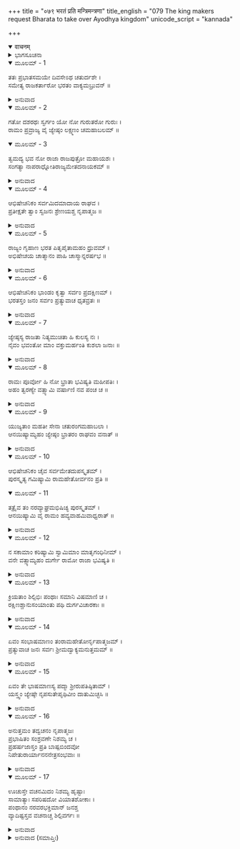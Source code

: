 +++
title = "०७९ भरतं प्रति मन्त्रिमन्त्रणा"
title_english = "079 The king makers request Bharata to take over Ayodhya kingdom"
unicode_script = "kannada"

+++
<details open><summary>वाचनम्</summary>

<div class="audioEmbed"  caption="श्रीराम-हरिसीताराममूर्ति-घनपाठिभ्यां वचनम्" src="https://archive.org/download/Ramayana-recitation-Sriram-harisItArAmamUrti-Ghanapaati-v2/Kanda_2/Kanda_2_AYK-079-Bharatham_Prathi_Mantri_Mantrana.mp3"></div>
</details>



<details><summary>ಭಾಗಸೂಚನಾ</summary>

ರಾಜ್ಯಭಾರವನ್ನು ವಹಿಸಿಕೊಳ್ಳುವಂತೆ ಮಂತ್ರಿಗಳು ಭರತನನ್ನು ಒತ್ತಾಯಿಸಿದುದು, ಭರತನು ಅಭಿಷೇಕ ಸಾಮಗ್ರಿಗಳಿಗೆ ಪ್ರದಕ್ಷಿಣೆ ಬಂದು, ಜ್ಯೇಷ್ಠಪುತ್ರನಿಗೇ ರಾಜ್ಯಾಧಿಕಾರವಿರುವುದನ್ನು ಸ್ಪಷ್ಟಪಡಿಸಿ ಶ್ರೀರಾಮನನ್ನು ಕರೆತರಲು ತಕ್ಕ ವ್ಯವಸ್ಥೆ ಮಾಡುವಂತೆ ಆಜ್ಞಾಪಿಸಿದುದು
</details>

<details open><summary>ಮೂಲಮ್ - 1</summary>

ತತಃ ಪ್ರಭಾತಸಮಯೇ ದಿವಸೇಽಥ ಚತುರ್ದಶೇ ।  
ಸಮೇತ್ಯ ರಾಜಕರ್ತಾರೋ ಭರತಂ ವಾಕ್ಯಮಬ್ರುವನ್ ॥
</details>

<details><summary>ಅನುವಾದ</summary>

ರಾಜನ ಉತ್ತರಕ್ರಿಯೆ ಮುಗಿದು ಹದಿನಾಲ್ಕನೆಯ ದಿವಸ ಪ್ರಾತಃಕಾಲ ಮಂತ್ರಿಗಳೆಲ್ಲ ಒಟ್ಟಾಗಿ ಸೇರಿ ಭರತನಲ್ಲಿ ಈ ಪ್ರಕಾರ ಹೇಳಿದರು.॥1॥
</details>

<details open><summary>ಮೂಲಮ್ - 2</summary>

ಗತೋ ದಶರಥಃ ಸ್ವರ್ಗಂ ಯೋ ನೋ ಗುರುತರೋ ಗುರುಃ ।  
ರಾಮಂ ಪ್ರವ್ರಾಜ್ಯ ವೈ ಜ್ಯೇಷ್ಠಂ ಲಕ್ಷ್ಮಣಂ ಚಮಹಾಬಲಮ್ ॥
</details>

<details open><summary>ಮೂಲಮ್ - 3</summary>

ತ್ವಮದ್ಯ ಭವ ನೋ ರಾಜಾ ರಾಜಪುತ್ರೋ ಮಹಾಯಶಃ ।  
ಸಂಗತ್ಯಾ ನಾಪರಾಧ್ನೋತಿರಾಜ್ಯಮೇತದನಾಯಕಮ್ ॥
</details>

<details><summary>ಅನುವಾದ</summary>

ಮಹಾಯಶಸ್ವೀ ರಾಜಕುಮಾರ! ನಮ್ಮ ಸರ್ವಶ್ರೇಷ್ಠ ಗುರುಗಳಾಗಿದ್ದ ಮಹಾರಾಜರಾದರೋ ತನ್ನ ಜ್ಯೇಷ್ಠಪುತ್ರ ಶ್ರೀರಾಮ ಮಹಾಬಲಿ ಲಕ್ಷ್ಮಣರನ್ನು ಕಾಡಿಗೆ ಕಳಿಸಿ ಸ್ವತಃ ಸ್ವರ್ಗಲೋಕಕ್ಕೆ ತೆರಳಿದರು. ಈಗ ಈ ರಾಜ್ಯಕ್ಕೆ ಯಾರೂ ಒಡೆಯರಿಲ್ಲ, ಆದ್ದರಿಂದ ನೀನೇ ನಮಗೆ ರಾಜನಾಗು. ನಿನ್ನ ಅಣ್ಣನಿಗೆ ಸ್ವತಃ ಮಹಾರಾಜರೇ ವನವಾಸದ ಆಜ್ಞೆಯನ್ನು ಕೊಟ್ಟು, ನಿನಗೆ ಈ ರಾಜ್ಯವನ್ನು ಕೊಟ್ಟಿರುವರು. ಆದ್ದರಿಂದ ನೀನು ರಾಜನಾಗುವುದು ನ್ಯಾಯಸಮ್ಮತವಾಗಿದೆ. ಇದರಿಂದ ನೀನು ರಾಜ್ಯವನ್ನು ಪಡೆದರೆ ಯಾರಿಗೂ ಅಪರಾಧ ಮಾಡಿದಂತಾಗುವುದಿಲ್ಲ.॥2-3॥
</details>

<details open><summary>ಮೂಲಮ್ - 4</summary>

ಆಭಿಷೇಚನಿಕಂ ಸರ್ವಮಿದಮಾದಾಯ ರಾಘವ ।  
ಪ್ರತೀಕ್ಷತೇ ತ್ವಾಂ ಸ್ವಜನಃ ಶ್ರೇಣಯಶ್ಚ ನೃಪಾತ್ಮಜ ॥
</details>

<details><summary>ಅನುವಾದ</summary>

ರಾಜಕುಮಾರ ರಘುನಂದನ! ಈ ಮಂತ್ರಿಗಳೇ ಆದಿ ಸ್ವಜನರೂ, ಪುರವಾಸಿಗಳೂ, ವರ್ತಕರು ಅಭಿಷೇಕದ ಎಲ್ಲ ಸಾಮಗ್ರಿಯನ್ನು ಅಣಿಗೊಳಿಸಿ ನಿನ್ನ ದಾರಿ ನೋಡುತ್ತಿದ್ದಾರೆ.॥4॥
</details>

<details open><summary>ಮೂಲಮ್ - 5</summary>

ರಾಜ್ಯಂ ಗೃಹಾಣ ಭರತ ಪಿತೃಪೈತಾಮಹಂ ಧ್ರುವಮ್ ।  
ಅಭಿಷೇಚಯ ಚಾತ್ಮಾನಂ ಪಾಹಿ ಚಾಸ್ಮಾನ್ನರರ್ಷಭ ॥
</details>

<details><summary>ಅನುವಾದ</summary>

ಭರತನೇ! ನೀನು ನಿನ್ನ ತಾತ-ಮುತ್ತಾತರ ಈ ರಾಜ್ಯವನ್ನು ಅವಶ್ಯವಾಗಿ ಸ್ವೀಕರಿಸು. ನರಶ್ರೇಷ್ಠನೇ! ರಾಜಪದವಿಯಲ್ಲಿ ಪಟ್ಟಾಭಿಷಿಕ್ತನಾಗಿ ನಮ್ಮೆಲ್ಲರನ್ನು ರಕ್ಷಿಸು.॥5॥
</details>

<details open><summary>ಮೂಲಮ್ - 6</summary>

ಆಭಿಷೇಚನಿಕಂ ಭಾಂಡಂ ಕೃತ್ವಾ ಸರ್ವಂ ಪ್ರದಕ್ಷಿಣಮ್ ।  
ಭರತಸ್ತಂ ಜನಂ ಸರ್ವಂ ಪ್ರತ್ಯುವಾಚ ಧೃತವ್ರತಃ ॥
</details>

<details><summary>ಅನುವಾದ</summary>

ಇದನ್ನು ಕೇಳಿ ಉತ್ತಮ ವ್ರತಧಾರಿಯಾದ ಭರತನು ಅಭಿಷೇಕಕ್ಕಾಗಿ ಇರಿಸಿದ ಕಲಶವೇ ಮೊದಲಾದ ಸಾಮಗ್ರಿಗಳಿಗೆ ಪ್ರದಕ್ಷಿಣೆ ಮಾಡಿ, ಅಲ್ಲಿ ಉಪಸ್ಥಿತರಾದ ಎಲ್ಲ ಜನರಲ್ಲಿ ಈ ಪ್ರಕಾರ ಹೇಳಿದನು.॥6॥
</details>

<details open><summary>ಮೂಲಮ್ - 7</summary>

ಜ್ಯೇಷ್ಠಸ್ಯ ರಾಜತಾ ನಿತ್ಯಮುಚಿತಾ ಹಿ ಕುಲಸ್ಯ ನಃ ।  
ನೈವಂ ಭವಂತೋ ಮಾಂ ವಕ್ತುಮರ್ಹಂತಿ ಕುಶಲಾ ಜನಾಃ ॥
</details>

<details><summary>ಅನುವಾದ</summary>

ಸಜ್ಜನರೇ! ನೀವು ಬುದ್ಧಿವಂತರಾಗಿದ್ದೀರಿ. ನೀವು ನನ್ನಲ್ಲಿ ಇಂತಹ ಮಾತುಗಳನ್ನು ಆಡಬಾರದು. ನಮ್ಮ ಕುಲದಲ್ಲಿ ಸದಾ ಜ್ಯೇಷ್ಠಪುತ್ರನೇ ರಾಜ್ಯದ ಅಧಿಕಾರಿ ಆಗುತ್ತಾ ಬಂದಿರುವನು ಮತ್ತು ಇದೇ ಉಚಿತವಾಗಿದೆ.॥7॥
</details>

<details open><summary>ಮೂಲಮ್ - 8</summary>

ರಾಮಃ ಪೂರ್ವೋ ಹಿ ನೋ ಭ್ರಾತಾ ಭವಿಷ್ಯತಿ ಮಹೀಪತಿಃ ।  
ಅಹಂ ತ್ವರಣ್ಯೇ ವತ್ಸ್ಯಾಮಿ ವರ್ಷಾಣಿ ನವ ಪಂಚ ಚ ॥
</details>

<details><summary>ಅನುವಾದ</summary>

ಶ್ರೀರಾಮಚಂದ್ರನು ನಮ್ಮೆಲ್ಲರಿಗೆ ಹಿರಿಯಣ್ಣನಾಗಿದ್ದಾನೆ, ಆದ್ದರಿಂದ ಅವನೇ ರಾಜನಾಗುವನು. ಅವನ ಬದಲಿಗೆ ನಾನೇ ಹದಿನಾಲ್ಕು ವರ್ಷಗಳವರೆಗೆ ವನದಲ್ಲಿ ವಾಸ ಮಾಡುವೆನು.॥8॥
</details>

<details open><summary>ಮೂಲಮ್ - 9</summary>

ಯುಜ್ಯತಾಂ ಮಹತೀ ಸೇನಾ ಚತುರಂಗಮಹಾಬಲಾ ।  
ಆನಯಿಷ್ಯಾಮ್ಯಹಂ ಜ್ಯೇಷ್ಠಂ ಭ್ರಾತರಂ ರಾಘವಂ ವನಾತ್ ॥
</details>

<details><summary>ಅನುವಾದ</summary>

ಎಲ್ಲ ರೀತಿಯಿಂದ ಪ್ರಬಲವಾದ ವಿಶಾಲ ಚತುರಂಗಿಣೀ ಸೈನ್ಯವನ್ನು ನೀವು ಸಿದ್ಧಪಡಿಸಿರಿ. ನಾನು ಹಿರಿಯಣ್ಣ ಶ್ರೀರಾಮಚಂದ್ರನನ್ನು ಕಾಡಿನಿಂದ ಮರಳಿ ಕರೆತರುವೆ.॥9॥
</details>

<details open><summary>ಮೂಲಮ್ - 10</summary>

ಆಭಿಷೇಚನಿಕಂ ಚೈವ ಸರ್ವಮೇತದುಪಸ್ಕೃತಮ್ ।  
ಪುರಸ್ಕೃತ್ಯ ಗಮಿಷ್ಯಾಮಿ ರಾಮಹೇತೋರ್ವನಂ ಪ್ರತಿ ॥
</details>

<details open><summary>ಮೂಲಮ್ - 11</summary>

ತತ್ರೈವ ತಂ ನರವ್ಯಾಘ್ರಮಭಿಷಿಚ್ಯ ಪುರಸ್ಕೃತಮ್ ।  
ಆನಯಿಷ್ಯಾಮಿ ವೈ ರಾಮಂ ಹವ್ಯವಾಹಮಿವಾಧ್ವರಾತ್ ॥
</details>

<details><summary>ಅನುವಾದ</summary>

ಅಭಿಷೇಕಕ್ಕಾಗಿ ಒಟ್ಟುಗೂಡಿಸಿದ ಈ ಎಲ್ಲ ಸಾಮಗ್ರಿಯನ್ನು ಮುಂದಿರಿಸಿಕೊಂಡು ನಾನು ಶ್ರೀರಾಮನನ್ನು ನೋಡಲು ವನಕ್ಕೆ ಹೋಗುವೆನು ಹಾಗೂ ಆ ನರಶ್ರೇಷ್ಠ ಶ್ರೀರಾಮಚಂದ್ರನಿಗೆ ಅಲ್ಲೇ ಪಟ್ಟಾಭಿಷೇಕ ಮಾಡಿ ಯಜ್ಞಕ್ಕಾಗಿ ತರುವ ಅಗ್ನಿಯಂತೆ ಅವನನ್ನು ಮುಂದಿರಿಸಿಕೊಂಡು ಅಯೋಧ್ಯೆಗೆ ಕರೆತರುವೆ.॥10-11॥
</details>

<details open><summary>ಮೂಲಮ್ - 12</summary>

ನ ಸಕಾಮಾಂ ಕರಿಷ್ಯಾಮಿ ಸ್ವಾಮಿಮಾಂ ಮಾತೃಗಂಧಿನೀಮ್ ।  
ವನೇ ವತ್ಸ್ಯಾಮ್ಯಹಂ ದುರ್ಗೇ ರಾಮೋ ರಾಜಾ ಭವಿಷ್ಯತಿ ॥
</details>

<details><summary>ಅನುವಾದ</summary>

ಆದರೆ ಲೇಶಮಾತ್ರ ಮಾತೃಭಾವ ಉಳಿದಿರುವ ನನ್ನ ತಾಯಿ ಎಂದು ಹೇಳಿಸಿಕೊಳ್ಳುವ ಈ ಕೈಕೇಯಿಯ ಮನೋರಥವನ್ನು ಎಂದಿಗೂ ಸಫಲವಾಗಿಸಲು ಬಿಡುವುದಿಲ್ಲ. ಶ್ರೀರಾಮನೇ ಇಲ್ಲಿಯ ರಾಜನಾಗುವನು ಮತ್ತು ನಾನು ದುರ್ಗಮ ವನದಲ್ಲಿ ಇರುವೆನು.॥12॥
</details>

<details open><summary>ಮೂಲಮ್ - 13</summary>

ಕ್ರಿಯತಾಂ ಶಿಲ್ಪಿಭಿಃ ಪಂಥಾಃ ಸಮಾನಿ ವಿಷಮಾಣಿ ಚ ।  
ರಕ್ಷಿಣಶ್ಚಾನುಸಂಯಾಂತು ಪಥಿ ದುರ್ಗವಿಚಾರಕಾಃ ॥
</details>

<details><summary>ಅನುವಾದ</summary>

ಕುಶಲರಾದ ಶಿಲ್ಪಿಗಳು ಮುಂದಾಗಿ ಹೋಗಿ ಎತ್ತರ-ತಗ್ಗುಗಳನ್ನು ಸಮತಟ್ಟಾಗಿಸಿ ಮಾರ್ಗವನ್ನು ರಚಿಸಲಿ ಹಾಗೂ ದುರ್ಗಮ ಸ್ಥಾನಗಳ ಅರಿವು ಇರುವ ರಕ್ಷಕರೂ ಜೊತೆ-ಜೊತೆಯಾಗಿ ನಡೆಯಲಿ.॥13॥
</details>

<details open><summary>ಮೂಲಮ್ - 14</summary>

ಏವಂ ಸಂಭಾಷಮಾಣಂ ತಂರಾಮಹೇತೋರ್ನೃಪಾತ್ಮಜಮ್ ।  
ಪ್ರತ್ಯುವಾಚ ಜನಃ ಸರ್ವಃ ಶ್ರೀಮದ್ವಾಕ್ಯಮನುತ್ತಮಮ್ ॥
</details>

<details><summary>ಅನುವಾದ</summary>

ಶ್ರೀರಾಮನ ಕುರಿತು ಹೀಗೆ ಹೇಳುತ್ತಿರುವ ರಾಜಕುಮಾರ ಭರತನಲ್ಲಿ ಅಲ್ಲಿ ಬಂದಿರುವ ಎಲ್ಲ ಜನರು ಈ ಪ್ರಕಾರ ಸುಂದರ ಹಾಗೂ ಪರಮೋತ್ತಮ ಮಾತನ್ನು ಹೇಳಿದರು.॥14॥
</details>

<details open><summary>ಮೂಲಮ್ - 15</summary>

ಏವಂ ತೇ ಭಾಷಮಾಣಸ್ಯ ಪದ್ಮಾ ಶ್ರೀರುಪತಿಷ್ಠಿತಾಮ್ ।  
ಯಸ್ತ್ವಂ ಜ್ಯೇಷ್ಠೇ ನೃಪಸುತೇಪೃಥಿವೀಂ ದಾತುಮಿಚ್ಛಸಿ ॥
</details>

<details><summary>ಅನುವಾದ</summary>

ಭರತನೇ! ಇಂತಹ ಉತ್ತಮ ಮಾತನ್ನು ಹೇಳುವ ನಿನ್ನ ಬಳಿ ಕಮಲವನದಲ್ಲಿ ವಾಸಿಸುವ ಲಕ್ಷ್ಮಿಯು ನೆಲೆಸಲಿ; ಏಕೆಂದರೆ ನೀನು ರಾಜನ ಜ್ಯೇಷ್ಠಪುತ್ರ ಶ್ರೀರಾಮನಿಗೆ ಸ್ವತಃ ನೀನೇ ಈ ಪೃಥಿವಿಯ ರಾಜ್ಯವನ್ನು ಮರಳಿಸುತ್ತಿರುವೆ.॥15॥
</details>

<details open><summary>ಮೂಲಮ್ - 16</summary>

ಅನುತ್ತಮಂ ತದ್ವಚನಂ ನೃಪಾತ್ಮಜಃ  
ಪ್ರಭಾಷಿತಂ ಸಂಶ್ರವಣೇ ನಿಶಮ್ಯ ಚ ।  
ಪ್ರಹರ್ಷಜಾಸ್ತಂ ಪ್ರತಿ ಬಾಷ್ಪಬಿಂದವೋ  
ನಿಪೇತುರಾರ್ಯಾನನನೇತ್ರಸಂಭವಾಃ ॥
</details>

<details><summary>ಅನುವಾದ</summary>

ಆ ಜನರು ಹೇಳಿರುವ ಪರಮೋತ್ತಮ ಆಶೀರ್ವಚನ ಕಿವಿಗೆ ಬಿದ್ದಾಗ ಅದನ್ನು ಕೇಳಿ ರಾಜಕುಮಾರ ಭರತನಿಗೆ ಬಹಳ ಸಂತೋಷವಾಯಿತು. ಅವರೆಲ್ಲರ ಕಡೆಗೆ ನೋಡಿ ಭರತನ ಕಣ್ಣುಗಳಿಂದ ಆನಂದಾಶ್ರುಗಳು ಚಿಮ್ಮಿದವು.॥16॥
</details>

<details open><summary>ಮೂಲಮ್ - 17</summary>

ಊಚುಸ್ತೇ ವಚನಮಿದಂ ನಿಶಮ್ಯ ಹೃಷ್ಟಾಃ  
ಸಾಮಾತ್ಯಾಃ ಸಪರಿಷದೋ ವಿಯಾತಶೋಕಾಃ ।  
ಪಂಥಾನಂ ನರವರಭಕ್ತಿಮಾನ್ ಜನಶ್ಚ  
ವ್ಯಾದಿಷ್ಟಸ್ತವ ವಚನಾಚ್ಚ ಶಿಲ್ಪಿವರ್ಗಃ ॥
</details>

<details><summary>ಅನುವಾದ</summary>

ರಾಮನನ್ನು ಕರೆತರುವ ಮಾತನ್ನು ಭರತನ ಬಾಯಿಂದ ಕೇಳಿ ಆ ಸಭಾಸದರೆಲ್ಲರೂ ಮಂತ್ರಿಗಳ ಸಹಿತ ಆನಂದ ತುಂದಿಲರಾದರು. ಅವರೆಲ್ಲರ ಶೋಕ ದೂರವಾಯಿತು. ಅವರು ಭರತನಲ್ಲಿ ಹೇಳಿದರು - ನರಶ್ರೇಷ್ಠನೇ! ನಿನ್ನ ಆಜ್ಞೆಯಂತೆ ರಾಜ ಪರಿವಾರದ ಕುರಿತು ಭಕ್ತಿಭಾವವುಳ್ಳ ಶಿಲ್ಪಿಗಳನ್ನು, ರಕ್ಷಕರನ್ನು, ಮಾರ್ಗವನ್ನು ರಚಿಸಲು ಕಳಿಸಿಕೊಡಲಾಗಿದೆ.॥17॥
</details>

<details><summary>ಅನುವಾದ (ಸಮಾಪ್ತಿಃ)</summary>

ಶ್ರೀವಾಲ್ಮೀಕಿ ವಿರಚಿತ ಆರ್ಷರಾಮಾಯಣ ಆದಿಕಾವ್ಯದ ಅಯೋಧ್ಯಾಕಾಂಡದಲ್ಲಿ ಎಪ್ಪತ್ತೊಂಭತ್ತನೆಯ ಸರ್ಗ ಪೂರ್ಣವಾಯಿತು.॥79॥
</details>
